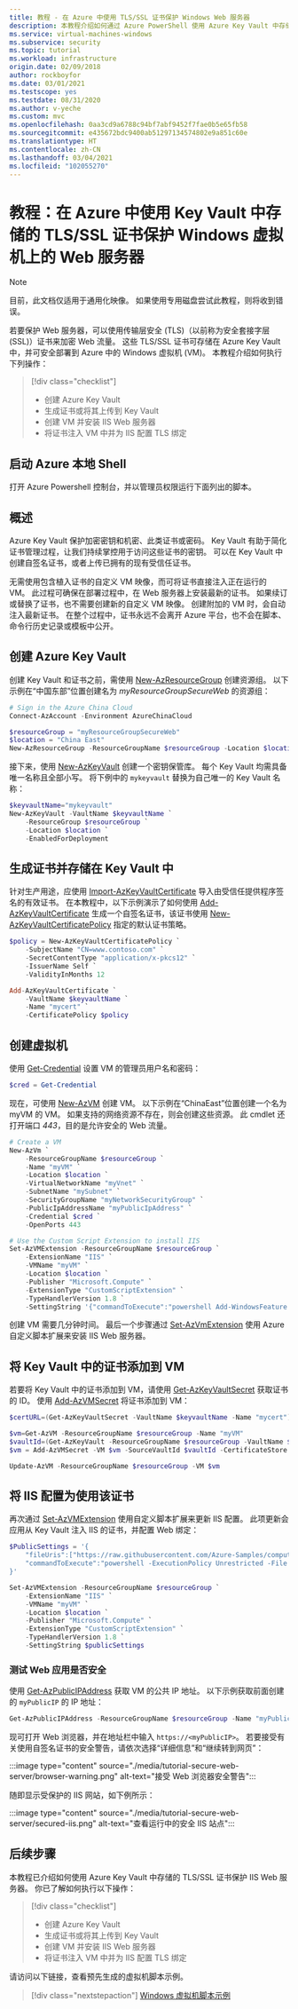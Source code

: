 ```yaml
---
title: 教程 - 在 Azure 中使用 TLS/SSL 证书保护 Windows Web 服务器
description: 本教程介绍如何通过 Azure PowerShell 使用 Azure Key Vault 中存储的 TLS/SSL 证书来保护运行 IIS Web 服务器的 Windows 虚拟机。
ms.service: virtual-machines-windows
ms.subservice: security
ms.topic: tutorial
ms.workload: infrastructure
origin.date: 02/09/2018
author: rockboyfor
ms.date: 03/01/2021
ms.testscope: yes
ms.testdate: 08/31/2020
ms.author: v-yeche
ms.custom: mvc
ms.openlocfilehash: 0aa3cd9a6788c94bf7abf9452f7fae0b5e65fb58
ms.sourcegitcommit: e435672bdc9400ab51297134574802e9a851c60e
ms.translationtype: HT
ms.contentlocale: zh-CN
ms.lasthandoff: 03/04/2021
ms.locfileid: "102055270"
---
```

# <a name="tutorial-secure-a-web-server-on-a-windows-virtual-machine-in-azure-with-tlsssl-certificates-stored-in-key-vault"></a>教程：在 Azure 中使用 Key Vault 中存储的 TLS/SSL 证书保护 Windows 虚拟机上的 Web 服务器

> [!NOTE]
> 目前，此文档仅适用于通用化映像。 如果使用专用磁盘尝试此教程，则将收到错误。 

若要保护 Web 服务器，可以使用传输层安全 (TLS)（以前称为安全套接字层 (SSL)）证书来加密 Web 流量。 这些 TLS/SSL 证书可存储在 Azure Key Vault 中，并可安全部署到 Azure 中的 Windows 虚拟机 (VM)。 本教程介绍如何执行下列操作：

> [!div class="checklist"]
> * 创建 Azure Key Vault
> * 生成证书或将其上传到 Key Vault
> * 创建 VM 并安装 IIS Web 服务器
> * 将证书注入 VM 中并为 IIS 配置 TLS 绑定

## <a name="launch-azure-local-shell"></a>启动 Azure 本地 Shell

打开 Azure Powershell 控制台，并以管理员权限运行下面列出的脚本。

<!--Not Available on Azure China Cloud-->

## <a name="overview"></a>概述
Azure Key Vault 保护加密密钥和机密、此类证书或密码。 Key Vault 有助于简化证书管理过程，让我们持续掌控用于访问这些证书的密钥。 可以在 Key Vault 中创建自签名证书，或者上传已拥有的现有受信任证书。

无需使用包含植入证书的自定义 VM 映像，而可将证书直接注入正在运行的 VM。 此过程可确保在部署过程中，在 Web 服务器上安装最新的证书。 如果续订或替换了证书，也不需要创建新的自定义 VM 映像。 创建附加的 VM 时，会自动注入最新证书。 在整个过程中，证书永远不会离开 Azure 平台，也不会在脚本、命令行历史记录或模板中公开。

## <a name="create-an-azure-key-vault"></a>创建 Azure Key Vault
创建 Key Vault 和证书之前，需使用 [New-AzResourceGroup](https://docs.microsoft.com/powershell/module/az.resources/new-azresourcegroup) 创建资源组。 以下示例在“中国东部”位置创建名为 *myResourceGroupSecureWeb* 的资源组：

```powershell
# Sign in the Azure China Cloud
Connect-AzAccount -Environment AzureChinaCloud

$resourceGroup = "myResourceGroupSecureWeb"
$location = "China East"
New-AzResourceGroup -ResourceGroupName $resourceGroup -Location $location
```

接下来，使用 [New-AzKeyVault](https://docs.microsoft.com/powershell/module/az.keyvault/new-azkeyvault) 创建一个密钥保管库。 每个 Key Vault 均需具备唯一名称且全部小写。 将下例中的 `mykeyvault` 替换为自己唯一的 Key Vault 名称：

```powershell
$keyvaultName="mykeyvault"
New-AzKeyVault -VaultName $keyvaultName `
    -ResourceGroup $resourceGroup `
    -Location $location `
    -EnabledForDeployment
```

## <a name="generate-a-certificate-and-store-in-key-vault"></a>生成证书并存储在 Key Vault 中
针对生产用途，应使用 [Import-AzKeyVaultCertificate](https://docs.microsoft.com/powershell/module/az.keyvault/import-azkeyvaultcertificate) 导入由受信任提供程序签名的有效证书。 在本教程中，以下示例演示了如何使用 [Add-AzKeyVaultCertificate](https://docs.microsoft.com/powershell/module/az.keyvault/add-azkeyvaultcertificate) 生成一个自签名证书，该证书使用 [New-AzKeyVaultCertificatePolicy](https://docs.microsoft.com/powershell/module/az.keyvault/new-azkeyvaultcertificatepolicy) 指定的默认证书策略。 

```powershell
$policy = New-AzKeyVaultCertificatePolicy `
    -SubjectName "CN=www.contoso.com" `
    -SecretContentType "application/x-pkcs12" `
    -IssuerName Self `
    -ValidityInMonths 12

Add-AzKeyVaultCertificate `
    -VaultName $keyvaultName `
    -Name "mycert" `
    -CertificatePolicy $policy 
```

## <a name="create-a-virtual-machine"></a>创建虚拟机
使用 [Get-Credential](https://docs.microsoft.com/powershell/module/microsoft.powershell.security/get-credential) 设置 VM 的管理员用户名和密码：

```powershell
$cred = Get-Credential
```

现在，可使用 [New-AzVM](https://docs.microsoft.com/powershell/module/az.compute/new-azvm) 创建 VM。 以下示例在“ChinaEast”位置创建一个名为 myVM 的 VM。 如果支持的网络资源不存在，则会创建这些资源。 此 cmdlet 还打开端口 *443*，目的是允许安全的 Web 流量。

```powershell
# Create a VM
New-AzVm `
    -ResourceGroupName $resourceGroup `
    -Name "myVM" `
    -Location $location `
    -VirtualNetworkName "myVnet" `
    -SubnetName "mySubnet" `
    -SecurityGroupName "myNetworkSecurityGroup" `
    -PublicIpAddressName "myPublicIpAddress" `
    -Credential $cred `
    -OpenPorts 443

# Use the Custom Script Extension to install IIS
Set-AzVMExtension -ResourceGroupName $resourceGroup `
    -ExtensionName "IIS" `
    -VMName "myVM" `
    -Location $location `
    -Publisher "Microsoft.Compute" `
    -ExtensionType "CustomScriptExtension" `
    -TypeHandlerVersion 1.8 `
    -SettingString '{"commandToExecute":"powershell Add-WindowsFeature Web-Server -IncludeManagementTools"}'
```

创建 VM 需要几分钟时间。 最后一个步骤通过 [Set-AzVmExtension](https://docs.microsoft.com/powershell/module/az.compute/set-azvmextension) 使用 Azure 自定义脚本扩展来安装 IIS Web 服务器。

## <a name="add-a-certificate-to-vm-from-key-vault"></a>将 Key Vault 中的证书添加到 VM
若要将 Key Vault 中的证书添加到 VM，请使用 [Get-AzKeyVaultSecret](https://docs.microsoft.com/powershell/module/az.keyvault/get-azkeyvaultsecret) 获取证书的 ID。 使用 [Add-AzVMSecret](https://docs.microsoft.com/powershell/module/az.compute/add-azvmsecret) 将证书添加到 VM：

<!--MOONCAKE: CORRECT ON Get-AzKeyVaultSecret-->

```powershell
$certURL=(Get-AzKeyVaultSecret -VaultName $keyvaultName -Name "mycert").id

$vm=Get-AzVM -ResourceGroupName $resourceGroup -Name "myVM"
$vaultId=(Get-AzKeyVault -ResourceGroupName $resourceGroup -VaultName $keyVaultName).ResourceId
$vm = Add-AzVMSecret -VM $vm -SourceVaultId $vaultId -CertificateStore "My" -CertificateUrl $certURL

Update-AzVM -ResourceGroupName $resourceGroup -VM $vm
```

## <a name="configure-iis-to-use-the-certificate"></a>将 IIS 配置为使用该证书
再次通过 [Set-AzVMExtension](https://docs.microsoft.com/powershell/module/az.compute/set-azvmextension) 使用自定义脚本扩展来更新 IIS 配置。 此项更新会应用从 Key Vault 注入 IIS 的证书，并配置 Web 绑定：

```powershell
$PublicSettings = '{
    "fileUris":["https://raw.githubusercontent.com/Azure-Samples/compute-automation-configurations/master/secure-iis.ps1"],
    "commandToExecute":"powershell -ExecutionPolicy Unrestricted -File secure-iis.ps1"
}'

Set-AzVMExtension -ResourceGroupName $resourceGroup `
    -ExtensionName "IIS" `
    -VMName "myVM" `
    -Location $location `
    -Publisher "Microsoft.Compute" `
    -ExtensionType "CustomScriptExtension" `
    -TypeHandlerVersion 1.8 `
    -SettingString $publicSettings
```

### <a name="test-the-secure-web-app"></a>测试 Web 应用是否安全
使用 [Get-AzPublicIPAddress](https://docs.microsoft.com/powershell/module/az.network/get-azpublicipaddress) 获取 VM 的公共 IP 地址。 以下示例获取前面创建的 `myPublicIP` 的 IP 地址：

```powershell
Get-AzPublicIPAddress -ResourceGroupName $resourceGroup -Name "myPublicIPAddress" | select "IpAddress"
```

现可打开 Web 浏览器，并在地址栏中输入 `https://<myPublicIP>`。 若要接受有关使用自签名证书的安全警告，请依次选择“详细信息”和“继续转到网页”： 

:::image type="content" source="./media/tutorial-secure-web-server/browser-warning.png" alt-text="接受 Web 浏览器安全警告":::

随即显示受保护的 IIS 网站，如下例所示：

:::image type="content" source="./media/tutorial-secure-web-server/secured-iis.png" alt-text="查看运行中的安全 IIS 站点":::

## <a name="next-steps"></a>后续步骤
本教程已介绍如何使用 Azure Key Vault 中存储的 TLS/SSL 证书保护 IIS Web 服务器。 你已了解如何执行以下操作：

> [!div class="checklist"]
> * 创建 Azure Key Vault
> * 生成证书或将其上传到 Key Vault
> * 创建 VM 并安装 IIS Web 服务器
> * 将证书注入 VM 中并为 IIS 配置 TLS 绑定

请访问以下链接，查看预先生成的虚拟机脚本示例。

> [!div class="nextstepaction"]
> [Windows 虚拟机脚本示例](https://github.com/Azure/azure-docs-powershell-samples/tree/master/virtual-machine)

<!--Update_Description: update meta properties, wording update, update link-->